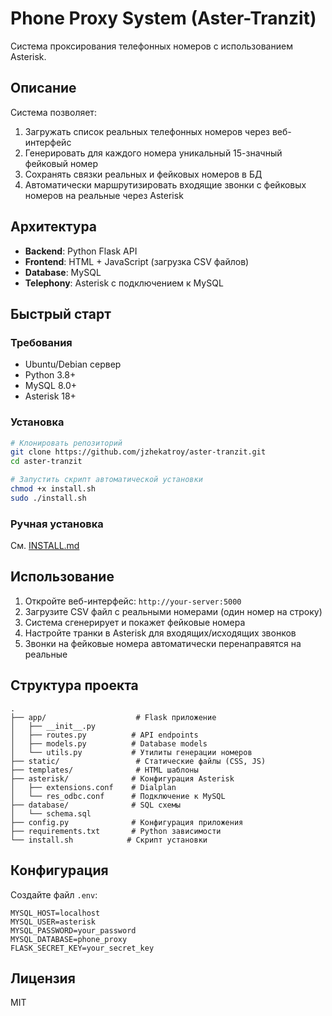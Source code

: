 # Phone Proxy System (Aster-Tranzit)

Система проксирования телефонных номеров с использованием Asterisk.

## Описание

Система позволяет:
1. Загружать список реальных телефонных номеров через веб-интерфейс
2. Генерировать для каждого номера уникальный 15-значный фейковый номер
3. Сохранять связки реальных и фейковых номеров в БД
4. Автоматически маршрутизировать входящие звонки с фейковых номеров на реальные через Asterisk

## Архитектура

- **Backend**: Python Flask API
- **Frontend**: HTML + JavaScript (загрузка CSV файлов)
- **Database**: MySQL
- **Telephony**: Asterisk с подключением к MySQL

## Быстрый старт

### Требования
- Ubuntu/Debian сервер
- Python 3.8+
- MySQL 8.0+
- Asterisk 18+

### Установка

```bash
# Клонировать репозиторий
git clone https://github.com/jzhekatroy/aster-tranzit.git
cd aster-tranzit

# Запустить скрипт автоматической установки
chmod +x install.sh
sudo ./install.sh
```

### Ручная установка

См. [INSTALL.md](INSTALL.md)

## Использование

1. Откройте веб-интерфейс: `http://your-server:5000`
2. Загрузите CSV файл с реальными номерами (один номер на строку)
3. Система сгенерирует и покажет фейковые номера
4. Настройте транки в Asterisk для входящих/исходящих звонков
5. Звонки на фейковые номера автоматически перенаправятся на реальные

## Структура проекта

```
.
├── app/                    # Flask приложение
│   ├── __init__.py
│   ├── routes.py          # API endpoints
│   ├── models.py          # Database models
│   └── utils.py           # Утилиты генерации номеров
├── static/                 # Статические файлы (CSS, JS)
├── templates/              # HTML шаблоны
├── asterisk/              # Конфигурация Asterisk
│   ├── extensions.conf    # Dialplan
│   └── res_odbc.conf      # Подключение к MySQL
├── database/              # SQL схемы
│   └── schema.sql
├── config.py              # Конфигурация приложения
├── requirements.txt       # Python зависимости
└── install.sh            # Скрипт установки
```

## Конфигурация

Создайте файл `.env`:

```
MYSQL_HOST=localhost
MYSQL_USER=asterisk
MYSQL_PASSWORD=your_password
MYSQL_DATABASE=phone_proxy
FLASK_SECRET_KEY=your_secret_key
```

## Лицензия

MIT

